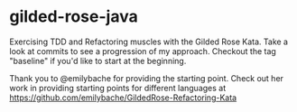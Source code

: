 # gilded-rose-java

Exercising TDD and Refactoring muscles with the Gilded Rose Kata. Take a look at commits to see a progression of my approach. 
Checkout the tag "baseline" if you'd like to start at the beginning.

Thank you to @emilybache for providing the starting point. Check out her work in providing starting points for different languages at 
https://github.com/emilybache/GildedRose-Refactoring-Kata
